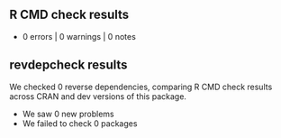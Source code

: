 ## R CMD check results

 * 0 errors | 0 warnings | 0 notes
 
## revdepcheck results

We checked 0 reverse dependencies, comparing R CMD check results across CRAN and dev versions of this package.

 * We saw 0 new problems
 * We failed to check 0 packages
 
